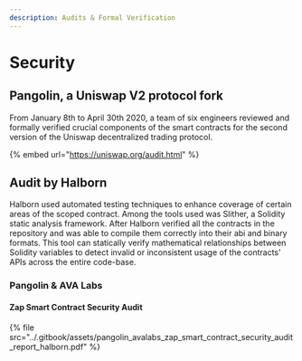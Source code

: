 ```yaml
---
description: Audits & Formal Verification
---
```


# Security

## Pangolin, a Uniswap V2 protocol fork

From January 8th to April 30th 2020, a team of six engineers reviewed and formally verified crucial components of the smart contracts for the second version of the Uniswap decentralized trading protocol.

{% embed url="https://uniswap.org/audit.html" %}

## Audit by Halborn

Halborn used automated testing techniques to enhance coverage of certain areas of the scoped contract. Among the tools used was Slither, a Solidity static analysis framework. After Halborn verified all the contracts in the repository and was able to compile them correctly into their abi and binary formats. This tool can statically verify mathematical relationships between Solidity variables to detect invalid or inconsistent usage of the contracts’ APIs across the entire code-base.

### Pangolin & AVA Labs

#### Zap Smart Contract Security Audit

{% file src="../.gitbook/assets/pangolin\_avalabs\_zap\_smart\_contract\_security\_audit\_report\_halborn.pdf" %}



